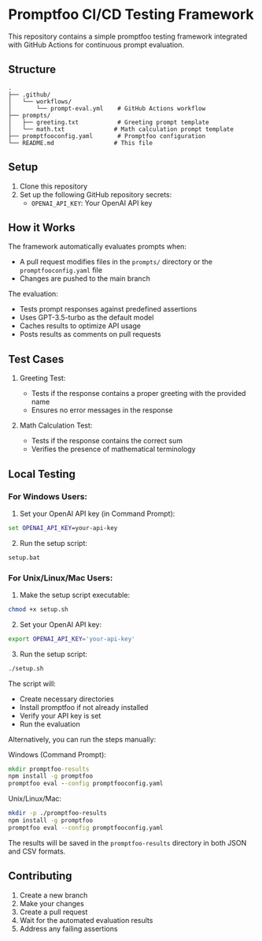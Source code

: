 # Promptfoo CI/CD Testing Framework

This repository contains a simple promptfoo testing framework integrated with GitHub Actions for continuous prompt evaluation.

## Structure

```
.
├── .github/
│   └── workflows/
│       └── prompt-eval.yml    # GitHub Actions workflow
├── prompts/
│   ├── greeting.txt           # Greeting prompt template
│   └── math.txt              # Math calculation prompt template
├── promptfooconfig.yaml       # Promptfoo configuration
└── README.md                 # This file
```

## Setup

1. Clone this repository
2. Set up the following GitHub repository secrets:
   - `OPENAI_API_KEY`: Your OpenAI API key

## How it Works

The framework automatically evaluates prompts when:
- A pull request modifies files in the `prompts/` directory or the `promptfooconfig.yaml` file
- Changes are pushed to the main branch

The evaluation:
- Tests prompt responses against predefined assertions
- Uses GPT-3.5-turbo as the default model
- Caches results to optimize API usage
- Posts results as comments on pull requests

## Test Cases

1. Greeting Test:
   - Tests if the response contains a proper greeting with the provided name
   - Ensures no error messages in the response

2. Math Calculation Test:
   - Tests if the response contains the correct sum
   - Verifies the presence of mathematical terminology

## Local Testing

### For Windows Users:

1. Set your OpenAI API key (in Command Prompt):
```cmd
set OPENAI_API_KEY=your-api-key
```

2. Run the setup script:
```cmd
setup.bat
```

### For Unix/Linux/Mac Users:

1. Make the setup script executable:
```bash
chmod +x setup.sh
```

2. Set your OpenAI API key:
```bash
export OPENAI_API_KEY='your-api-key'
```

3. Run the setup script:
```bash
./setup.sh
```

The script will:
- Create necessary directories
- Install promptfoo if not already installed
- Verify your API key is set
- Run the evaluation

Alternatively, you can run the steps manually:

Windows (Command Prompt):
```cmd
mkdir promptfoo-results
npm install -g promptfoo
promptfoo eval --config promptfooconfig.yaml
```

Unix/Linux/Mac:
```bash
mkdir -p ./promptfoo-results
npm install -g promptfoo
promptfoo eval --config promptfooconfig.yaml
```

The results will be saved in the `promptfoo-results` directory in both JSON and CSV formats.

## Contributing

1. Create a new branch
2. Make your changes
3. Create a pull request
4. Wait for the automated evaluation results
5. Address any failing assertions 